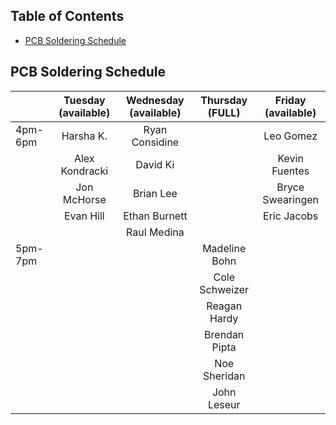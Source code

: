 ## Table of Contents
- [PCB Soldering Schedule](#pcb-soldering-schedule)


## PCB Soldering Schedule

|         | Tuesday (available) | Wednesday (available) | Thursday (FULL) | Friday (available) |
|---------|:-------------------:|:---------------------:|:---------------:|:------------------:|
| 4pm-6pm | Harsha K.           | Ryan Considine        |                 | Leo Gomez          |
|         | Alex Kondracki      | David Ki              |                 | Kevin Fuentes      |
|         | Jon McHorse         | Brian Lee             |                 | Bryce Swearingen   |
|         | Evan Hill           | Ethan Burnett         |                 | Eric Jacobs        |
|         |                     | Raul Medina           |                 |                    |
| 5pm-7pm |                     |                       | Madeline Bohn   |                    |
|         |                     |                       | Cole Schweizer  |                    |
|         |                     |                       | Reagan Hardy    |                    |
|         |                     |                       | Brendan Pipta   |                    |
|         |                     |                       | Noe Sheridan    |                    |
|         |                     |                       | John Leseur     |                    |
